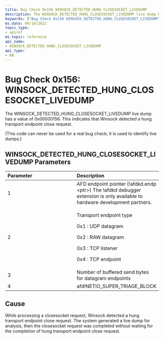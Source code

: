 ```yaml
---
title: Bug Check 0x156 WINSOCK_DETECTED_HUNG_CLOSESOCKET_LIVEDUMP
description: The WINSOCK_DETECTED_HUNG_CLOSESOCKET_LIVEDUMP live dump has a value of 0x00000156. This indicates that Winsock detected a hung transport endpoint close request.
keywords: ["Bug Check 0x156 WINSOCK_DETECTED_HUNG_CLOSESOCKET_LIVEDUMP", "WINSOCK_DETECTED_HUNG_CLOSESOCKET_LIVEDUMP"]
ms.date: 04/18/2022
topic_type:
- apiref
ms.topic: reference
api_name:
- WINSOCK_DETECTED_HUNG_CLOSESOCKET_LIVEDUMP
api_type:
- NA
---
```


# Bug Check 0x156: WINSOCK\_DETECTED\_HUNG\_CLOSESOCKET\_LIVEDUMP


The WINSOCK\_DETECTED\_HUNG\_CLOSESOCKET\_LIVEDUMP live dump has a value of 0x00000156. This indicates that Winsock detected a hung transport endpoint close request.

(This code can never be used for a real bug check; it is used to identify live dumps.)

## WINSOCK\_DETECTED\_HUNG\_CLOSESOCKET\_LIVEDUMP Parameters


<table>
<colgroup>
<col width="50%" />
<col width="50%" />
</colgroup>
<thead>
<tr class="header">
<th align="left">Parameter</th>
<th align="left">Description</th>
</tr>
</thead>
<tbody>
<tr class="odd">
<td align="left">1</td>
<td align="left">AFD endpoint pointer (!afdkd.endp &lt;ptr&gt;) The !afdkd debugger extension is only available to hardware development partners. </td>
</tr>
<tr class="even">
<td align="left">2</td>
<td align="left"><p>Transport endpoint type</p>
<p>0x1 : UDP datagram</p>
<p>0x2 : RAW datagram</p>
<p>0x3 : TCP listener</p>
<p>0x4 : TCP endpoint</p></td>
</tr>
<tr class="odd">
<td align="left">3</td>
<td align="left">Number of buffered send bytes for datagram endpoints</td>
</tr>
<tr class="even">
<td align="left">4</td>
<td align="left">afd!NETIO_SUPER_TRIAGE_BLOCK</td>
</tr>
</tbody>
</table>

 

## Cause

While processing a closesocket request, Winsock detected a hung transport endpoint close request. The system generated a live dump for analysis, then the closesocket request was completed without waiting for the completion of hung transport endpoint close request.



 

 




